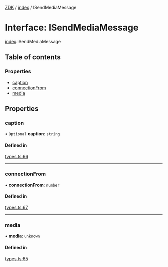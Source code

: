 [ZDK](../README.md) / [index](../modules/index.md) / ISendMediaMessage

# Interface: ISendMediaMessage

[index](../modules/index.md).ISendMediaMessage

## Table of contents

### Properties

- [caption](index.ISendMediaMessage.md#caption)
- [connectionFrom](index.ISendMediaMessage.md#connectionfrom)
- [media](index.ISendMediaMessage.md#media)

## Properties

### caption

• `Optional` **caption**: `string`

#### Defined in

[types.ts:66](https://github.com/innovtech-developers/zdk/blob/6a76e78c508b6f3ff70b928b5924e5ccba332fad/src/types.ts#L66)

___

### connectionFrom

• **connectionFrom**: `number`

#### Defined in

[types.ts:67](https://github.com/innovtech-developers/zdk/blob/6a76e78c508b6f3ff70b928b5924e5ccba332fad/src/types.ts#L67)

___

### media

• **media**: `unknown`

#### Defined in

[types.ts:65](https://github.com/innovtech-developers/zdk/blob/6a76e78c508b6f3ff70b928b5924e5ccba332fad/src/types.ts#L65)
